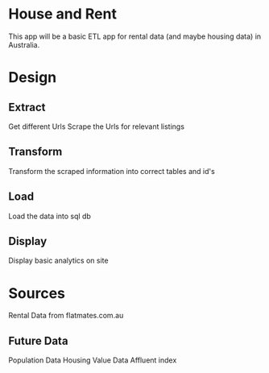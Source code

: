 # House and Rent

This app will be a basic ETL app for rental data (and maybe housing data) in Australia. 


# Design

## Extract
Get different Urls
Scrape the Urls for relevant listings

## Transform
Transform the scraped information into correct tables and id's

## Load
Load the data into sql db

## Display
Display basic analytics on site


# Sources

Rental Data from flatmates.com.au

## Future Data

Population Data
Housing Value Data
Affluent index 